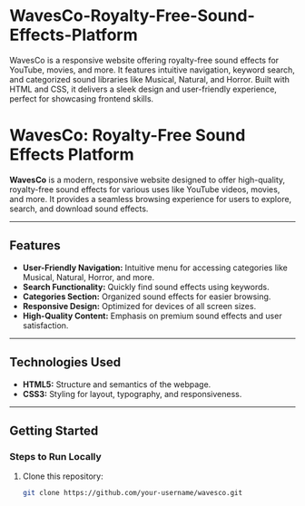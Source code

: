 # WavesCo-Royalty-Free-Sound-Effects-Platform
WavesCo is a responsive website offering royalty-free sound effects for YouTube, movies, and more. It features intuitive navigation, keyword search, and categorized sound libraries like Musical, Natural, and Horror. Built with HTML and CSS, it delivers a sleek design and user-friendly experience, perfect for showcasing frontend skills.
# WavesCo: Royalty-Free Sound Effects Platform

**WavesCo** is a modern, responsive website designed to offer high-quality, royalty-free sound effects for various uses like YouTube videos, movies, and more. It provides a seamless browsing experience for users to explore, search, and download sound effects.

---

## **Features**

- **User-Friendly Navigation:** Intuitive menu for accessing categories like Musical, Natural, Horror, and more.
- **Search Functionality:** Quickly find sound effects using keywords.
- **Categories Section:** Organized sound effects for easier browsing.
- **Responsive Design:** Optimized for devices of all screen sizes.
- **High-Quality Content:** Emphasis on premium sound effects and user satisfaction.

---

## **Technologies Used**

- **HTML5:** Structure and semantics of the webpage.
- **CSS3:** Styling for layout, typography, and responsiveness.

---

## **Getting Started**

### **Steps to Run Locally**
1. Clone this repository:
   ```bash
   git clone https://github.com/your-username/wavesco.git
